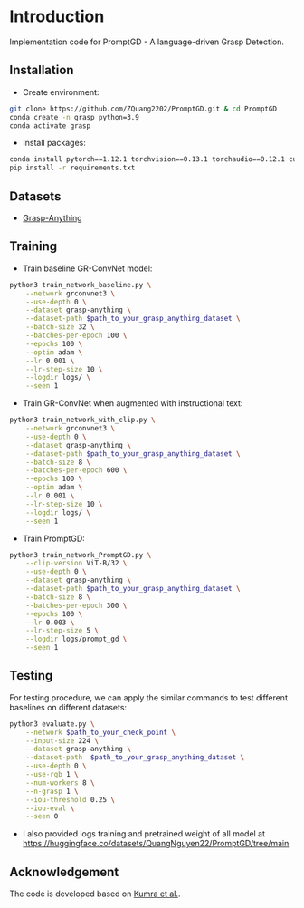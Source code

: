 # Introduction
Implementation code for PromptGD - A language-driven Grasp Detection.

## Installation
- Create environment:
```bash
git clone https://github.com/ZQuang2202/PromptGD.git & cd PromptGD
conda create -n grasp python=3.9
conda activate grasp
```
- Install packages:
```bash
conda install pytorch==1.12.1 torchvision==0.13.1 torchaudio==0.12.1 cudatoolkit=11.3 -c pytorch
pip install -r requirements.txt
```

## Datasets
- [Grasp-Anything](https://grasp-anything-2023.github.io/)

## Training
- Train baseline GR-ConvNet model:
```bash
python3 train_network_baseline.py \
    --network grconvnet3 \
    --use-depth 0 \
    --dataset grasp-anything \
    --dataset-path $path_to_your_grasp_anything_dataset \
    --batch-size 32 \
    --batches-per-epoch 100 \
    --epochs 100 \
    --optim adam \
    --lr 0.001 \
    --lr-step-size 10 \
    --logdir logs/ \
    --seen 1
```
- Train GR-ConvNet when augmented with instructional text:
```bash
python3 train_network_with_clip.py \
    --network grconvnet3 \
    --use-depth 0 \
    --dataset grasp-anything \
    --dataset-path $path_to_your_grasp_anything_dataset \
    --batch-size 8 \
    --batches-per-epoch 600 \
    --epochs 100 \
    --optim adam \
    --lr 0.001 \
    --lr-step-size 10 \
    --logdir logs/ \
    --seen 1
```
- Train PromptGD:
```bash
python3 train_network_PromptGD.py \
    --clip-version ViT-B/32 \
    --use-depth 0 \
    --dataset grasp-anything \
    --dataset-path $path_to_your_grasp_anything_dataset \
    --batch-size 8 \
    --batches-per-epoch 300 \
    --epochs 100 \
    --lr 0.003 \
    --lr-step-size 5 \
    --logdir logs/prompt_gd \
    --seen 1
```
## Testing
For testing procedure, we can apply the similar commands to test different baselines on different datasets:
```bash
python3 evaluate.py \
    --network $path_to_your_check_point \
    --input-size 224 \
    --dataset grasp-anything \
    --dataset-path  $path_to_your_grasp_anything_dataset \
    --use-depth 0 \
    --use-rgb 1 \
    --num-workers 8 \
    --n-grasp 1 \
    --iou-threshold 0.25 \
    --iou-eval \
    --seen 0
```
- I also provided logs training and pretrained weight of all model at https://huggingface.co/datasets/QuangNguyen22/PromptGD/tree/main
## Acknowledgement
The code is developed based on [Kumra et al.](https://github.com/skumra/robotic-grasping).

